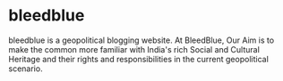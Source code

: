 # bleedblue
bleedblue is a geopolitical blogging website. At BleedBlue, Our Aim is to make the common more familiar with India's rich Social and Cultural Heritage and their rights and responsibilities in the current geopolitical scenario.
